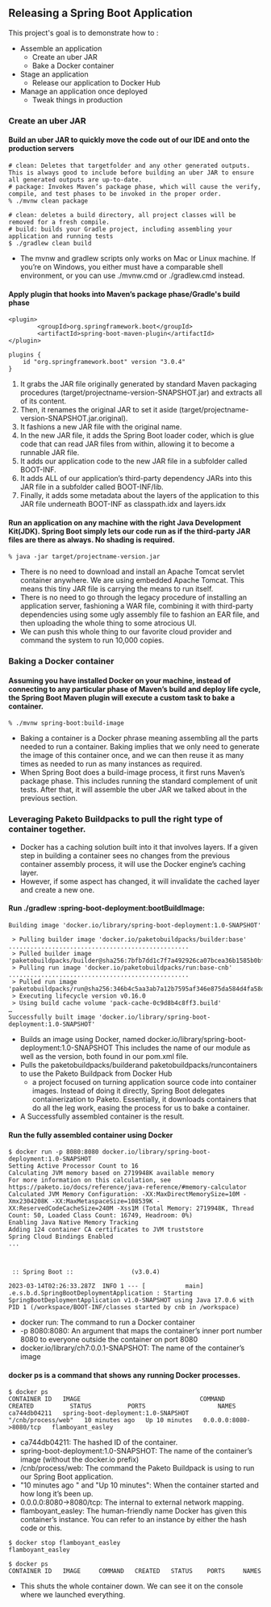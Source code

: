 ## Releasing a Spring Boot Application

This project's goal is to demonstrate how to :
- Assemble an application
  - Create an uber JAR
  - Bake a Docker container
- Stage an application
  - Release our application to Docker Hub
- Manage an application once deployed
  - Tweak things in production

### Create an uber JAR

#### Build an uber JAR to quickly move the code out of our IDE and onto the production servers
```
# clean: Deletes that targetfolder and any other generated outputs. This is always good to include before building an uber JAR to ensure all generated outputs are up-to-date.
# package: Invokes Maven’s package phase, which will cause the verify, compile, and test phases to be invoked in the proper order.
% ./mvnw clean package
```
```
# clean: deletes a build directory, all project classes will be removed for a fresh compile.
# build: builds your Gradle project, including assembling your application and running tests
$ ./gradlew clean build
```
- The mvnw and gradlew scripts only works on Mac or Linux machine. If you’re on Windows, you either must have a comparable shell environment, or you can use ./mvnw.cmd or ./gradlew.cmd instead.

#### Apply plugin that hooks into Maven’s package phase/Gradle's build phase
```
<plugin>
        <groupId>org.springframework.boot</groupId>
        <artifactId>spring-boot-maven-plugin</artifactId>
</plugin>
```
```
plugins {
    id "org.springframework.boot" version "3.0.4"
}
```
1. It grabs the JAR file originally generated by standard Maven packaging procedures (target/projectname-version-SNAPSHOT.jar) and extracts all of its content.
2. Then, it renames the original JAR to set it aside (target/projectname-version-SNAPSHOT.jar.original).
3. It fashions a new JAR file with the original name.
4. In the new JAR file, it adds the Spring Boot loader coder, which is glue code that can read JAR files from within, allowing it to become a runnable JAR file.
5. It adds our application code to the new JAR file in a subfolder called BOOT-INF.
6. It adds ALL of our application’s third-party dependency JARs into this JAR file in a subfolder called BOOT-INF/lib.
7. Finally, it adds some metadata about the layers of the application to this JAR file underneath BOOT-INF as classpath.idx and layers.idx


#### Run an application on any machine with the right Java Development Kit(JDK). Spring Boot simply lets our code run as if the third-party JAR files are there as always. No shading is required.
```
% java -jar target/projectname-version.jar
```
- There is no need to download and install an Apache Tomcat servlet container anywhere. We are using embedded Apache Tomcat. This means this tiny JAR file is carrying the means to run itself.
- There is no need to go through the legacy procedure of installing an application server, fashioning a WAR file, combining it with third-party dependencies using some ugly assembly file to fashion an EAR file, and then uploading the whole thing to some atrocious UI.
- We can push this whole thing to our favorite cloud provider and command the system to run 10,000 copies.

### Baking a Docker container

#### Assuming you have installed Docker on your machine, instead of connecting to any particular phase of Maven’s build and deploy life cycle, the Spring Boot Maven plugin will execute a custom task to bake a container.
```
% ./mvnw spring-boot:build-image
```
- Baking a container is a Docker phrase meaning assembling all the parts needed to run a container. Baking implies that we only need to generate the image of this container once, and we can then reuse it as many times as needed to run as many instances as required.
- When Spring Boot does a build-image process, it first runs Maven’s package phase. This includes running the standard complement of unit tests. After that, it will assemble the uber JAR we talked about in the previous section.


### Leveraging Paketo Buildpacks to pull the right type of container together.

- Docker has a caching solution built into it that involves layers. If a given step in building a container sees no changes from the previous container assembly process, it will use the Docker engine’s caching layer.
- However, if some aspect has changed, it will invalidate the cached layer and create a new one.

#### Run ./gradlew :spring-boot-deployment:bootBuildImage:
```
Building image 'docker.io/library/spring-boot-deployment:1.0-SNAPSHOT'

 > Pulling builder image 'docker.io/paketobuildpacks/builder:base' ..................................................
 > Pulled builder image 'paketobuildpacks/builder@sha256:7bfb7dd1c7f7a492926ca07bcea36b1585b0bfa5afba23d8c7e9e990c767228d'
 > Pulling run image 'docker.io/paketobuildpacks/run:base-cnb' ..................................................
 > Pulled run image 'paketobuildpacks/run@sha256:346b4c5aa3ab7a12b7595af346e875da584d4fa58df919e3b04355da4131558f'
 > Executing lifecycle version v0.16.0
 > Using build cache volume 'pack-cache-0c9d8b4c8ff3.build'
…
Successfully built image 'docker.io/library/spring-boot-deployment:1.0-SNAPSHOT'
```
- Builds an image using Docker, named docker.io/library/spring-boot-deployment:1.0-SNAPSHOT This includes the name of our module as well as the version, both found in our pom.xml file.
- Pulls the paketobuildpacks/builderand paketobuildpacks/runcontainers to use the Paketo Buildpack from Docker Hub
  - a project focused on turning application source code into container images. Instead of doing it directly, Spring Boot delegates containerization to Paketo. Essentially, it downloads containers that do all the leg work, easing the process for us to bake a container.
- A Successfully assembled container is the result.

#### Run the fully assembled container using Docker
```
$ docker run -p 8080:8080 docker.io/library/spring-boot-deployment:1.0-SNAPSHOT
Setting Active Processor Count to 16
Calculating JVM memory based on 2719948K available memory
For more information on this calculation, see https://paketo.io/docs/reference/java-reference/#memory-calculator
Calculated JVM Memory Configuration: -XX:MaxDirectMemorySize=10M -Xmx2304208K -XX:MaxMetaspaceSize=108539K -XX:ReservedCodeCacheSize=240M -Xss1M (Total Memory: 2719948K, Thread Count: 50, Loaded Class Count: 16749, Headroom: 0%)
Enabling Java Native Memory Tracking
Adding 124 container CA certificates to JVM truststore
Spring Cloud Bindings Enabled
...



 :: Spring Boot ::                (v3.0.4)

2023-03-14T02:26:33.287Z  INFO 1 --- [           main] .e.s.b.d.SpringBootDeploymentApplication : Starting SpringBootDeploymentApplication v1.0-SNAPSHOT using Java 17.0.6 with PID 1 (/workspace/BOOT-INF/classes started by cnb in /workspace)
```
- docker run: The command to run a Docker container
- -p 8080:8080: An argument that maps the container’s inner port number 8080 to everyone outside the container on port 8080
- docker.io/library/ch7:0.0.1-SNAPSHOT: The name of the container’s image

#### docker ps is a command that shows any running Docker processes.
```
$ docker ps
CONTAINER ID   IMAGE                                 COMMAND              CREATED          STATUS          PORTS                    NAMES
ca744db04211   spring-boot-deployment:1.0-SNAPSHOT   "/cnb/process/web"   10 minutes ago   Up 10 minutes   0.0.0.0:8080->8080/tcp   flamboyant_easley
```
- ca744db04211: The hashed ID of the container.
- spring-boot-deployment:1.0-SNAPSHOT: The name of the container’s image (without the docker.io prefix)
- /cnb/process/web: The command the Paketo Buildpack is using to run our Spring Boot application.
- "10 minutes ago " and "Up 10 minutes": When the container started and how long it’s been up.
- 0.0.0.0:8080->8080/tcp: The internal to external network mapping.
- flamboyant_easley: The human-friendly name Docker has given this container’s instance. You can refer to an instance by either the hash code or this.

```
$ docker stop flamboyant_easley
flamboyant_easley

$ docker ps
CONTAINER ID   IMAGE     COMMAND   CREATED   STATUS    PORTS     NAMES
```
- This shuts the whole container down. We can see it on the console where we launched everything.